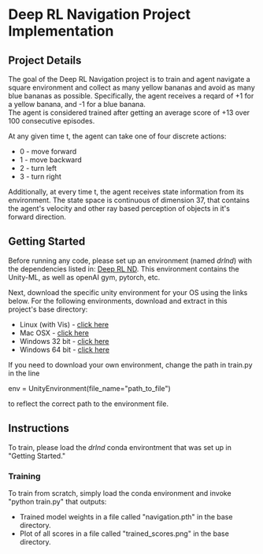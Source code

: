 # Deep RL Navigation Project Implementation

## Project Details

The goal of the Deep RL Navigation project is to train and agent navigate a square environment and collect as many yellow bananas and avoid as many blue bananas as possible.
Specifically, the agent receives a reqard of +1 for a yellow banana, and -1 for a blue banana.  
The agent is considered trained after getting an average score of +13 over 100 consecutive episodes.

At any given time t, the agent can take one of four discrete actions:
* 0 - move forward
* 1 - move backward
* 2 - turn left
* 3 - turn right

Additionally, at every time t, the agent receives state information from its environment.
The state space is continuous of dimension 37, that contains the agent's velocity and other ray based perception of objects in it's forward direction.

## Getting Started

Before running any code, please set up an environment (named *drlnd*) with the dependencies listed in: [Deep RL ND](https://github.com/udacity/deep-reinforcement-learning#dependencies).
This environment contains the Unity-ML, as well as openAI gym, pytorch, etc.

Next, download the specific unity environment for your OS using the links below.
For the following environments, download and extract in this project's base directory:
* Linux (with Vis) - [click here](https://s3-us-west-1.amazonaws.com/udacity-drlnd/P1/Banana/Banana_Linux.zip)
* Mac OSX - [click here](https://s3-us-west-1.amazonaws.com/udacity-drlnd/P1/Banana/Banana.app.zip)
* Windows 32 bit - [click here](https://s3-us-west-1.amazonaws.com/udacity-drlnd/P1/Banana/Banana_Windows_x86.zip)
* Windows 64 bit - [click here](https://s3-us-west-1.amazonaws.com/udacity-drlnd/P1/Banana/Banana_Windows_x86_64.zip)

If you need to download your own environment, change the path in train.py in the line 

env = UnityEnvironment(file_name="path_to_file")

to reflect the correct path to the environment file.


## Instructions

To train, please load the *drlnd* conda environtment that was set up in "Getting Started."  

### Training

To train from scratch, simply load the conda environment and invoke "python train.py" that outputs:
- Trained model weights in a file called "navigation.pth" in the base directory.
- Plot of all scores in a file called "trained_scores.png" in the base directory.
